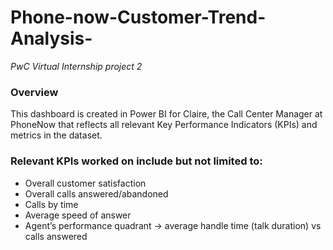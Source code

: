 # Phone-now-Customer-Trend-Analysis-
*PwC Virtual Internship project 2*

### Overview
This dashboard is created in Power BI for Claire, the Call Center Manager at 
PhoneNow that reflects all relevant Key Performance Indicators (KPIs) and metrics 
in the dataset.

### Relevant KPIs worked on include but not limited to:

- Overall customer satisfaction
- Overall calls answered/abandoned
- Calls by time
- Average speed of answer
- Agent’s performance quadrant -> average handle time (talk duration) vs calls
answered
